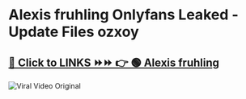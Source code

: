 
 # Alexis fruhling Onlyfans Leaked - Update Files ozxoy

## <h2><a href="https://clipsfans.com/Alexis_fruhling&ref=git">🔗 Click to LINKS ⏩⏩ 👉 🟢 Alexis fruhling </a></h2>

<a href="https://clipsfans.com/Alexis_fruhling&ref=git" rel="nofollow" data-target="animated-image.originalLink"><img src="https://i.ibb.co.com/xMMVF88/686577567.gif" alt="Viral Video Original" style="max-width: 100%; display: inline-block;" data-target="animated-image.originalImage"></a>

